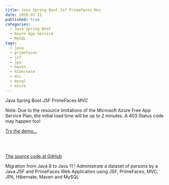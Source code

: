```yaml
---
title: Java Spring Boot Jsf PrimeFaces Mvc
date: 2020-02-11
published: true
categories:
  - Java Spring Boot
  - Azure App Service
  - MySQL
tags:
  - java
  - primefaces
  - jsf
  - jpa
  - maven
  - hibernate
  - mvc
  - mysql
  - azure
---
```


Java Spring Boot JSF PrimeFaces MVC

<p>Note: Due to the resource limitations of the Microsoft Azure Free App Service Plan, the initial load time will be up to 2 minutes. A 403 Status code may happen too!</p>

<a href="https://pso-primefaces.azurewebsites.net" target="_blank" title="Java PrimeFaces">Try the demo...</a>

<br /><br />

<a href="https://github.com/persteenolsen/springboot-jsf-primefaces-jpa" target="_blank">The source code at GitHub</a>

Migration from Java 8 to Java 11 ! Administrate a dataset of persons by a Java JSF and PrimeFaces Web Application using JSF, PrimeFaces, MVC, JPA, Hibernate, Maven and MySQL




